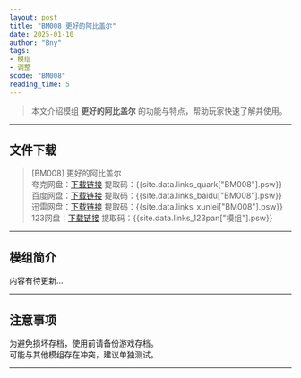 ```yaml
---
layout: post
title: "BM008 更好的阿比盖尔"
date: 2025-01-10
author: "Bny"
tags: 
- 模组
- 调整
scode: "BM008"
reading_time: 5
---
```


> 本文介绍模组 **更好的阿比盖尔** 的功能与特点，帮助玩家快速了解并使用。

---

## 文件下载

> [BM008] 更好的阿比盖尔  
夸克网盘：[下载链接]({{site.data.links_quark["BM008"].url}}) 提取码：{{site.data.links_quark["BM008"].psw}}  
百度网盘：[下载链接]({{site.data.links_baidu["BM008"].url}}) 提取码：{{site.data.links_baidu["BM008"].psw}}  
迅雷网盘：[下载链接]({{site.data.links_xunlei["BM008"].url}}) 提取码：{{site.data.links_xunlei["BM008"].psw}}  
123网盘：[下载链接]({{site.data.links_123pan["模组"].url}}) 提取码：{{site.data.links_123pan["模组"].psw}}  

---

## 模组简介

>  
内容有待更新...  

---

## 注意事项

>  
为避免损坏存档，使用前请备份游戏存档。  
可能与其他模组存在冲突，建议单独测试。  

---

